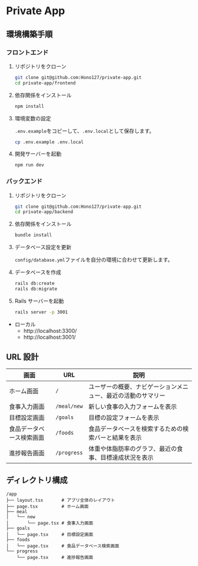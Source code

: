 # Private App

## 環境構築手順

### フロントエンド

1. リポジトリをクローン

   ```bash
   git clone git@github.com:Hono127/private-app.git
   cd private-app/frontend
   ```

2. 依存関係をインストール

   ```bash
   npm install
   ```

3. 環境変数の設定

   `.env.example`をコピーして、`.env.local`として保存します。

   ```bash
   cp .env.example .env.local
   ```

4. 開発サーバーを起動

   ```bash
   npm run dev
   ```

### バックエンド

1. リポジトリをクローン

   ```bash
   git clone git@github.com:Hono127/private-app.git
   cd private-app/backend
   ```

2. 依存関係をインストール

   ```bash
   bundle install
   ```

3. データベース設定を更新

   `config/database.yml`ファイルを自分の環境に合わせて更新します。

4. データベースを作成

   ```bash
   rails db:create
   rails db:migrate
   ```

5. Rails サーバーを起動

   ```bash
   rails server -p 3001
   ```

- ローカル
  - http://localhost:3300/
  - http://localhost:3001/

## URL 設計

| 画面                     | URL         | 説明                                                         |
| ------------------------ | ----------- | ------------------------------------------------------------ |
| ホーム画面               | `/`         | ユーザーの概要、ナビゲーションメニュー、最近の活動のサマリー |
| 食事入力画面             | `/meal/new` | 新しい食事の入力フォームを表示                               |
| 目標設定画面             | `/goals`    | 目標の設定フォームを表示                                     |
| 食品データベース検索画面 | `/foods`    | 食品データベースを検索するための検索バーと結果を表示         |
| 進捗報告画面             | `/progress` | 体重や体脂肪率のグラフ、最近の食事、目標達成状況を表示       |

## ディレクトリ構成

```
/app
├── layout.tsx       # アプリ全体のレイアウト
├── page.tsx         # ホーム画面
├── meal
│   └── new
│       └── page.tsx # 食事入力画面
├── goals
│   └── page.tsx     # 目標設定画面
├── foods
│   └── page.tsx     # 食品データベース検索画面
└── progress
    └── page.tsx     # 進捗報告画面
```
